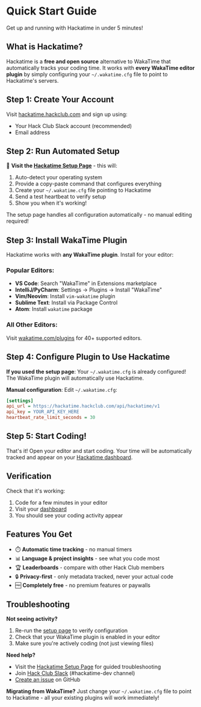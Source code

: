 # Quick Start Guide

Get up and running with Hackatime in under 5 minutes! 

## What is Hackatime?

Hackatime is a **free and open source** alternative to WakaTime that automatically tracks your coding time. It works with **every WakaTime editor plugin** by simply configuring your `~/.wakatime.cfg` file to point to Hackatime's servers.

## Step 1: Create Your Account

Visit [hackatime.hackclub.com](https://hackatime.hackclub.com) and sign up using:
- Your Hack Club Slack account (recommended)
- Email address

## Step 2: Run Automated Setup

🚀 **Visit the [Hackatime Setup Page](https://hackatime.hackclub.com/my/wakatime_setup)** - this will:

1. Auto-detect your operating system
2. Provide a copy-paste command that configures everything
3. Create your `~/.wakatime.cfg` file pointing to Hackatime
4. Send a test heartbeat to verify setup
5. Show you when it's working!

The setup page handles all configuration automatically - no manual editing required!

## Step 3: Install WakaTime Plugin

Hackatime works with **any WakaTime plugin**. Install for your editor:

### Popular Editors:
- **VS Code**: Search "WakaTime" in Extensions marketplace
- **IntelliJ/PyCharm**: Settings → Plugins → Install "WakaTime"
- **Vim/Neovim**: Install `vim-wakatime` plugin
- **Sublime Text**: Install via Package Control
- **Atom**: Install `wakatime` package

### All Other Editors:
Visit [wakatime.com/plugins](https://wakatime.com/plugins) for 40+ supported editors.

## Step 4: Configure Plugin to Use Hackatime

**If you used the setup page**: Your `~/.wakatime.cfg` is already configured! The WakaTime plugin will automatically use Hackatime.

**Manual configuration**: Edit `~/.wakatime.cfg`:
```ini
[settings]
api_url = https://hackatime.hackclub.com/api/hackatime/v1
api_key = YOUR_API_KEY_HERE
heartbeat_rate_limit_seconds = 30
```

## Step 5: Start Coding!

That's it! Open your editor and start coding. Your time will be automatically tracked and appear on your [Hackatime dashboard](https://hackatime.hackclub.com).

## Verification

Check that it's working:
1. Code for a few minutes in your editor
2. Visit your [dashboard](https://hackatime.hackclub.com) 
3. You should see your coding activity appear

## Features You Get

- ⏱️ **Automatic time tracking** - no manual timers
- 📊 **Language & project insights** - see what you code most
- 🏆 **Leaderboards** - compare with other Hack Club members  
- 🔒 **Privacy-first** - only metadata tracked, never your actual code
- 🆓 **Completely free** - no premium features or paywalls

## Troubleshooting

**Not seeing activity?**
1. Re-run the [setup page](https://hackatime.hackclub.com/my/wakatime_setup) to verify configuration
2. Check that your WakaTime plugin is enabled in your editor
3. Make sure you're actively coding (not just viewing files)

**Need help?**
- Visit the [Hackatime Setup Page](https://hackatime.hackclub.com/my/wakatime_setup) for guided troubleshooting
- Join [Hack Club Slack](https://hackclub.slack.com) (#hackatime-dev channel)
- [Create an issue](https://github.com/hackclub/hackatime/issues) on GitHub

**Migrating from WakaTime?**
Just change your `~/.wakatime.cfg` file to point to Hackatime - all your existing plugins will work immediately!
